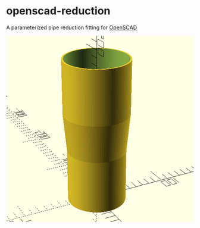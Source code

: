 # openscad-reduction
A parameterized pipe reduction fitting for [OpenSCAD](https://www.openscad.org/)

![screenshot of the part](Selection_491.png)
